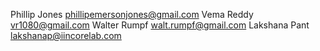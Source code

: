Phillip Jones phillipemersonjones@gmail.com 
Vema Reddy vr1080@gmail.com
Walter Rumpf  walt.rumpf@gmail.com
Lakshana Pant  lakshanap@iincorelab.com
